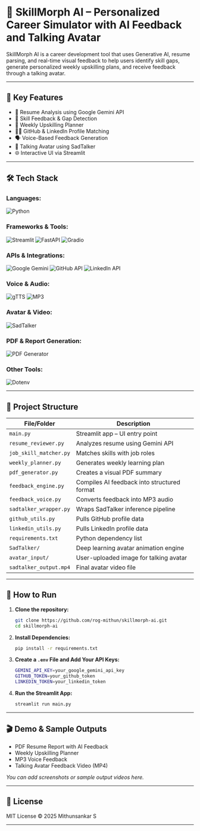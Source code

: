 # 🧠 SkillMorph AI – Personalized Career Simulator with AI Feedback and Talking Avatar

SkillMorph AI is a career development tool that uses Generative AI, resume parsing, and real-time visual feedback to help users identify skill gaps, generate personalized weekly upskilling plans, and receive feedback through a talking avatar.

---

## 📌 Key Features

- 📝 Resume Analysis using Google Gemini API  
- 🧠 Skill Feedback & Gap Detection  
- 📅 Weekly Upskilling Planner  
- 🧑‍💼 GitHub & LinkedIn Profile Matching  
- 🗣️ Voice-Based Feedback Generation  
- 🎥 Talking Avatar using SadTalker  
- 🌐 Interactive UI via Streamlit

---

## 🛠️ Tech Stack

### Languages:
![Python](https://img.shields.io/badge/-Python-3776AB?style=for-the-badge&logo=python&logoColor=white)

### Frameworks & Tools:
![Streamlit](https://img.shields.io/badge/-Streamlit-FF4B4B?style=for-the-badge&logo=streamlit&logoColor=white)
![FastAPI](https://img.shields.io/badge/-FastAPI-009688?style=for-the-badge&logo=fastapi&logoColor=white)
![Gradio](https://img.shields.io/badge/-Gradio-3C3C3C?style=for-the-badge)

### APIs & Integrations:
![Google Gemini](https://img.shields.io/badge/-Gemini%20API-4285F4?style=for-the-badge&logo=google&logoColor=white)
![GitHub API](https://img.shields.io/badge/-GitHub%20API-181717?style=for-the-badge&logo=github&logoColor=white)
![LinkedIn API](https://img.shields.io/badge/-LinkedIn%20API-0077B5?style=for-the-badge&logo=linkedin&logoColor=white)

### Voice & Audio:
![gTTS](https://img.shields.io/badge/-gTTS-FF9800?style=for-the-badge)
![MP3](https://img.shields.io/badge/-MP3-000000?style=for-the-badge)

### Avatar & Video:
![SadTalker](https://img.shields.io/badge/-SadTalker-8E24AA?style=for-the-badge)

### PDF & Report Generation:
![PDF Generator](https://img.shields.io/badge/-PDF%20Generation-4CAF50?style=for-the-badge)

### Other Tools:
![Dotenv](https://img.shields.io/badge/-Dotenv-1E1E1E?style=for-the-badge)

---

## 📁 Project Structure

| File/Folder             | Description                                  |
|-------------------------|----------------------------------------------|
| `main.py`               | Streamlit app – UI entry point               |
| `resume_reviewer.py`    | Analyzes resume using Gemini API             |
| `job_skill_matcher.py`  | Matches skills with job roles                |
| `weekly_planner.py`     | Generates weekly learning plan               |
| `pdf_generator.py`      | Creates a visual PDF summary                 |
| `feedback_engine.py`    | Compiles AI feedback into structured format  |
| `feedback_voice.py`     | Converts feedback into MP3 audio             |
| `sadtalker_wrapper.py`  | Wraps SadTalker inference pipeline           |
| `github_utils.py`       | Pulls GitHub profile data                    |
| `linkedin_utils.py`     | Pulls LinkedIn profile data                  |
| `requirements.txt`      | Python dependency list                       |
| `SadTalker/`            | Deep learning avatar animation engine        |
| `avatar_input/`         | User-uploaded image for talking avatar       |
| `sadtalker_output.mp4`  | Final avatar video file                      |

---

## 🚀 How to Run

1. **Clone the repository:**
   ```bash
   git clone https://github.com/rog-mithun/skillmorph-ai.git
   cd skillmorph-ai

2. **Install Dependencies:**
   ```bash
   pip install -r requirements.txt

3. **Create a `.env` File and Add Your API Keys:**
   ```bash
   GEMINI_API_KEY=your_google_gemini_api_key
   GITHUB_TOKEN=your_github_token
   LINKEDIN_TOKEN=your_linkedin_token

4. **Run the Streamlit App:**
   ```bash
   streamlit run main.py

---

## 🎬 Demo & Sample Outputs

- PDF Resume Report with AI Feedback  
- Weekly Upskilling Planner  
- MP3 Voice Feedback  
- Talking Avatar Feedback Video (MP4)

*You can add screenshots or sample output videos here.*

---

## 📖 License
MIT License
© 2025 Mithunsankar S

---


